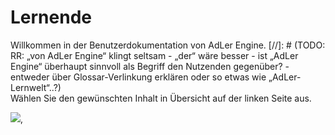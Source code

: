 # Lernende

Willkommen in der Benutzerdokumentation von AdLer Engine. [//]: # (TODO: RR: „von AdLer Engine“ klingt seltsam - „der“ wäre besser - ist „AdLer Engine“ überhaupt sinnvoll als Begriff den Nutzenden gegenüber? - entweder über Glossar-Verlinkung erklären oder so etwas wie „AdLer-Lernwelt“..?) <br>
Wählen Sie den gewünschten Inhalt in Übersicht auf der linken Seite aus.

<img src="imageManualEngine-LearningSpace-ViewOnStart.png">‚
